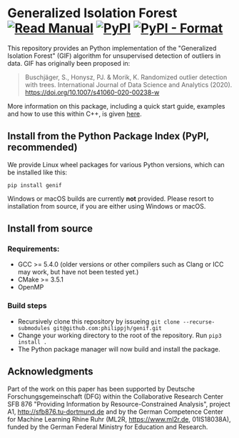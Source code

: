 # Generalized Isolation Forest [![Read Manual](https://img.shields.io/badge/read-manual-informational)](https://philippjh.github.io/genif/) [![PyPI](https://img.shields.io/pypi/v/genif)](https://pypi.org/project/genif/) [![PyPI - Format](https://img.shields.io/pypi/format/genif)](https://pypi.org/project/genif/)

This repository provides an Python implementation of the "Generalized Isolation Forest" (GIF) algorithm for unsupervised detection of outliers in data. 
GIF has originally been proposed in:

> Buschjäger, S., Honysz, PJ. & Morik, K. Randomized outlier detection with trees. International Journal of Data Science and Analytics (2020). https://doi.org/10.1007/s41060-020-00238-w

More information on this package, including a quick start guide, examples and how to use this within C++, is given [here](https://philippjh.github.io/genif/).

## Install from the Python Package Index (PyPI, recommended)

We provide Linux wheel packages for various Python versions, which can be installed like this:

```
pip install genif
```

Windows or macOS builds are currently **not** provided. Please resort to installation from source, if you are either using Windows or macOS.

## Install from source

### Requirements:

- GCC >= 5.4.0 (older versions or other compilers such as Clang or ICC may work, but have not been tested yet.)
- CMake >= 3.5.1
- OpenMP

### Build steps

- Recursively clone this repository by issueing `git clone --recurse-submodules git@github.com:philippjh/genif.git`
- Change your working directory to the root of the repository. Run `pip3 install .`
- The Python package manager will now build and install the package.

## Acknowledgments

Part of the work on this paper has been supported by Deutsche Forschungsgemeinschaft (DFG) within the Collaborative Research Center SFB 876 "Providing Information by 
Resource-Constrained Analysis", project A1, http://sfb876.tu-dortmund.de and by the German Competence Center for Machine Learning Rhine Ruhr 
(ML2R, https://www.ml2r.de, 01IS18038A), funded by the German Federal Ministry for Education and Research.  